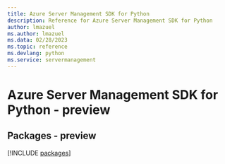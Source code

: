 ```yaml
---
title: Azure Server Management SDK for Python
description: Reference for Azure Server Management SDK for Python
author: lmazuel
ms.author: lmazuel
ms.data: 02/28/2023
ms.topic: reference
ms.devlang: python
ms.service: servermanagement
---
```

# Azure Server Management SDK for Python - preview
## Packages - preview
[!INCLUDE [packages](server-management-index.md)]